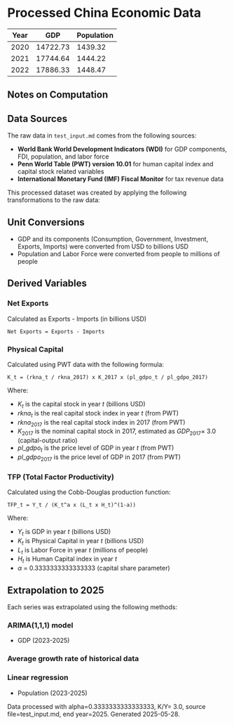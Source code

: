 # Processed China Economic Data

| Year | GDP      | Population |
| ---- | -------- | ---------- |
| 2020 | 14722.73 | 1439.32    |
| 2021 | 17744.64 | 1444.22    |
| 2022 | 17886.33 | 1448.47    |

## Notes on Computation

## Data Sources

The raw data in `test_input.md` comes from the following sources:

- **World Bank World Development Indicators (WDI)** for GDP components, FDI, population, and labor force
- **Penn World Table (PWT) version 10.01** for human capital index and capital stock related variables
- **International Monetary Fund (IMF) Fiscal Monitor** for tax revenue data

This processed dataset was created by applying the following transformations to the raw data:

## Unit Conversions

- GDP and its components (Consumption, Government, Investment, Exports, Imports) were converted from USD to billions USD
- Population and Labor Force were converted from people to millions of people

## Derived Variables

### Net Exports

Calculated as Exports - Imports (in billions USD)

```text
Net Exports = Exports - Imports
```

### Physical Capital

Calculated using PWT data with the following formula:

```text
K_t = (rkna_t / rkna_2017) x K_2017 x (pl_gdpo_t / pl_gdpo_2017)
```

Where:

- $K_t$ is the capital stock in year $t$ (billions USD)
- $rkna_t$ is the real capital stock index in year $t$ (from PWT)
- $rkna_{2017}$ is the real capital stock index in 2017 (from PWT)
- $K_{2017}$ is the nominal capital stock in 2017, estimated as
  $GDP_{2017} \times$ 3.0 (capital-output ratio)
- $pl\_gdpo_t$ is the price level of GDP in year $t$ (from PWT)
- $pl\_gdpo_{2017}$ is the price level of GDP in 2017 (from PWT)

### TFP (Total Factor Productivity)

Calculated using the Cobb-Douglas production function:

```text
TFP_t = Y_t / (K_t^a x (L_t x H_t)^(1-a))
```

Where:

- $Y_t$ is GDP in year $t$ (billions USD)
- $K_t$ is Physical Capital in year $t$ (billions USD)
- $L_t$ is Labor Force in year $t$ (millions of people)
- $H_t$ is Human Capital index in year $t$
- $\alpha$ = 0.3333333333333333 (capital share parameter)

## Extrapolation to 2025

Each series was extrapolated using the following methods:

### ARIMA(1,1,1) model

- GDP (2023-2025)

### Average growth rate of historical data

### Linear regression

- Population (2023-2025)

Data processed with alpha=0.3333333333333333, K/Y= 3.0, source file=test_input.md,
end year=2025. Generated 2025-05-28.

